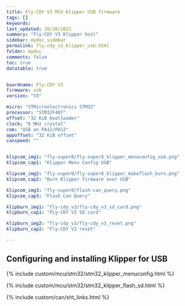 ```yaml
---
title: Fly-CDY V3 MCU Klipper USB firmware
tags: []
keywords: 
last_updated: 20/10/2022
summary: "Fly-CDY V3 Klipper host"
sidebar: mydoc_sidebar
permalink: fly-cdy_v3_klipper_usb.html
folder: mydoc
comments: false
toc: true
datatable: true


boardname: Fly-CDY V3
firmware: usb
version: "V3"

micro: "STMicroelectronics STM32"
processor: "STM32F407"
offset: "32 KiB bootloader"
clock: "8 MHz crystal"
com: "USB on PA11/PA12"
appoffset: "32 KiB offset"
canspeed: ""


klipcom_img1: "fly-super8/fly-super8_klipper_menuconfig_usb.png"
klipcom_cap1: "Klipper Menu Config USB"

klipcom_img2: "fly-super8/fly-super8_klipper_makeflash_burn.png"
klipcom_cap2: "Burn Klipper firmware over USB"

klipcom_img3: "fly-super8/flash-can_query.png"
klipcom_cap3: "Flash Can Query"

klipburn_img1: "fly-cdy_v3/fly-cdy_v3_sd_card.png"
klipburn_cap1: "FLy-CDY V3 SD card"

klipburn_img2: "fly-cdy_v3/fly-cdy_v3_reset.png"
klipburn_cap2: "Fly-CDY V3 reset"

---
```


## Configuring and installing Klipper for USB

{% include custom/mcu/stm32/stm32_klipper_menuconfig.html %}

{% include custom/mcu/stm32/stm32_klipper_flash_sd.html %}

{% include custom/can/sht_links.html %}